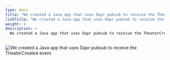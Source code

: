 ```yaml
---
type: docs
title: "We created a Java app that uses Dapr pubsub to receive the TheaterCreated event."
linkTitle: "We created a Java app that uses Dapr pubsub to receive the TheaterCreated event."
weight: 4
description: >
  We created a Java app that uses Dapr pubsub to receive the TheaterCreated event.
---
```


![We created a Java app that uses Dapr pubsub to receive the TheaterCreated event.](/images/bootcamp-slides/pact-dapr-demo/Slide4.PNG)
